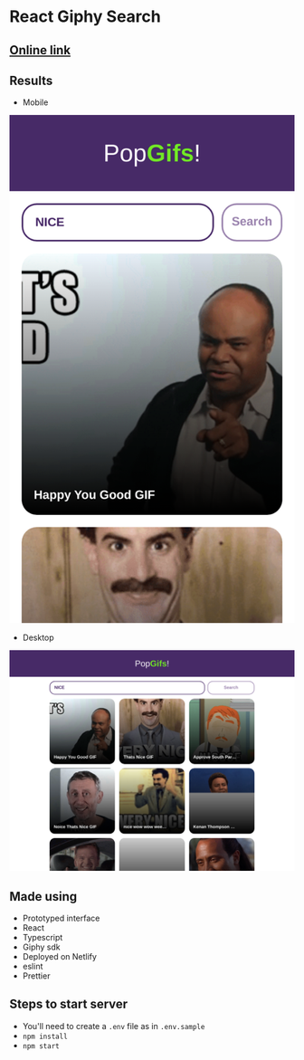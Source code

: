 # React Giphy Search

## [Online link](https://daniel-react-giphy-search.netlify.app/)

## Results

- Mobile

![GitHub Logo](/screenshots/Mobile.png)

- Desktop

![GitHub Logo](/screenshots/Desktop.png)

## Made using

- Prototyped interface
- React
- Typescript
- Giphy sdk
- Deployed on Netlify
- eslint
- Prettier

## Steps to start server

- You'll need to create a `.env` file as in `.env.sample`
- `npm install`
- `npm start`

<!-- 9 hours work  -->
